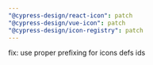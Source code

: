 ```yaml
---
"@cypress-design/react-icon": patch
"@cypress-design/vue-icon": patch
"@cypress-design/icon-registry": patch
---
```


fix: use proper prefixing for icons defs ids

